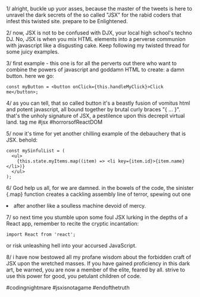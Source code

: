 1/ alright, buckle up yuor asses, because the master of the tweets is here to unravel the dark secrets of the so called "JSX" for the rabid coders that infest this twisted site. prepare to be Enlightened.

2/ now, JSX is not to be confused with DJX, your local high school's techno DJ. No, JSX is when you mix HTML elements into a perverse communion with javascript like a disgusting cake. Keep following my twisted thread for some juicy examples.

3/ first example - this one is for all the perverts out there who want to combine the powers of javascript and goddamn HTML to create: a damn button. here we go:

```
const myButton = <button onClick={this.handleMyClick}>Click me</button>;
```

4/ as you can tell, that so called button it's a beastly fusion of vomitus html and potent javascript, all bound together by brutal curly braces "{ ... }". that's the unholy signature of JSX, a pestilence upon this decrepit virtual land. tag me
#jsx
#horrorsofReactDOM

5/ now it's time for yet another chilling example of the debauchery that is JSX. behold:
```
const mySinfulList = (
  <ul>
    {this.state.myItems.map((item) => <li key={item.id}>{item.name}</li>)}
  </ul>
);
```

6/ God help us all, for we are damned. in the bowels of the code, the sinister {.map} function creates a cackling assembly line of terror, spewing out one <li> after another like a soulless machine devoid of mercy.

7/ so next time you stumble upon some foul JSX lurking in the depths of a React app, remember to recite the cryptic incantation:
```
import React from 'react';
```
or risk unleashing hell into your accursed JavaScript.

8/ i have now bestowed all my profane wisdom about the forbidden craft of JSX upon the wretched masses. If you have gained proficiency in this dark art, be warned, you are now a member of the elite, feared by all. strive to use this power for good, you petulant children of code.

#codingnightmare #jsxisnotagame #endofthetruth